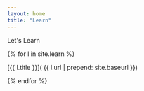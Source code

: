 ```yaml
---
layout: home
title: "Learn"
---
```


Let's Learn

{% for l in site.learn %}

[{{ l.title }}]( {{ l.url | prepend: site.baseurl }})

{% endfor %}